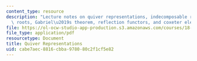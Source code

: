 ```yaml
---
content_type: resource
description: "Lecture notes on quiver representations, indecomposable representations,\
  \ roots, Gabriel\u2019s theorem, reflection functors, and coxeter elements.\r\n"
file: https://ol-ocw-studio-app-production.s3.amazonaws.com/courses/18-712-introduction-to-representation-theory-fall-2010/cabe7aec8816cbba978080c2f1cf5e82_MIT18_712F10_ch5.pdf
file_type: application/pdf
resourcetype: Document
title: Quiver Representations
uid: cabe7aec-8816-cbba-9780-80c2f1cf5e82
---
```

